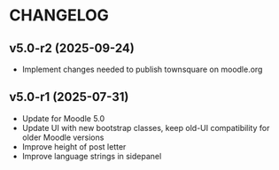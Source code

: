 CHANGELOG
=========
v5.0-r2 (2025-09-24)
------------------
- Implement changes needed to publish townsquare on moodle.org


v5.0-r1 (2025-07-31)
------------------
- Update for Moodle 5.0
- Update UI with new bootstrap classes, keep old-UI compatibility for older Moodle versions
- Improve height of post letter
- Improve language strings in sidepanel